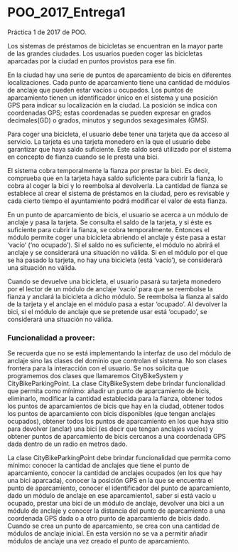 # POO_2017_Entrega1
Práctica 1 de 2017 de POO. 

<p>Los sistemas de préstamos de bicicletas se encuentran
en la mayor parte de las grandes ciudades.
Los usuarios pueden coger las bicicletas aparcadas
por la ciudad en puntos provistos para ese
fin.</p>

<p>En la ciudad hay una serie de puntos de aparcamiento
de bicis en diferentes localizaciones. Cada
punto de aparcamiento tiene una cantidad de
módulos de anclaje que pueden estar vacíos u ocupados.
Los puntos de aparcamiento tienen un identificador
único en el sistema y una posición GPS para
indicar su localización en la ciudad. La posición
se indica con coordenadas GPS; estas coordenadas
se pueden expresar en grados decimales(GD) o grados,
minutos y segundos sexagesimales (GMS).</p>

<p>Para coger una bicicleta, el usuario debe tener
una tarjeta que da acceso al servicio. La tarjeta es
una tarjeta monedero en la que el usuario debe garantizar
que haya saldo suficiente. Este saldo será utilizado
por el sistema en concepto de fianza cuando
se le presta una bici.</p>

<p>El sistema cobra temporalmente la fianza por prestar la bici. Es decir, comprueba que en la tarjeta haya
saldo suficiente para cubrir la fianza, lo cobra al coger la bici y lo reembolsa al devolverla.
La cantidad de fianza se establece al crear el sistema de préstamos en la ciudad, pero es revisable y
cada cierto tiempo el ayuntamiento podrá modificar el valor de esta fianza.</p>

<p>En un punto de aparcamiento de bicis, el usuario se acerca a un módulo de anclaje y pasa la tarjeta. Se
consulta el saldo de la tarjeta, y si éste es suficiente para cubrir la fianza, se cobra temporalmente. Entonces
el módulo permite coger una bicicleta abriendo el anclaje y éste pasa a estar ‘vacío’ (‘no ocupado’). Si
el saldo no es suficiente, el módulo no abrirá el anclaje y se considerará una situación no válida. Si en el
módulo por el que se ha pasado la tarjeta, no hay una bicicleta (está ‘vacío’), se considerará una situación
no válida.</p>

<p>Cuando se devuelve una bicicleta, el usuario pasará su tarjeta monedero por el lector de un módulo
de anclaje ‘vacío’ para que se reembolse la fianza y anclará la bicicleta a dicho módulo. Se reembolsa
la fianza al saldo de la tarjeta y el anclaje en el módulo pasa a estar ‘ocupado’. Al devolver la bici, si el
módulo de anclaje que se pretende usar está ‘ocupado’, se considerará una situación no válida.</p>

<h3><b>Funcionalidad a proveer:</b></h3>

<p>Se recuerda que no se está implementando la interfaz de uso del módulo de anclaje sino las clases del
dominio que controlan el sistema. No son clases frontera para la interacción con el usuario.
Se nos solicita que programemos dos clases que llamaremos CityBikeSystem y CityBikeParkingPoint.
La clase CityBikeSystem debe brindar funcionalidad que permita como mínimo: añadir un punto de
aparcamiento de bicis, eliminarlo, modificar la cantidad establecida para la fianza, obtener todos los puntos
de aparcamientos de bicis que hay en la ciudad, obtener todos los puntos de aparcamiento con bicis
disponibles (que tengan anclajes ocupados), obtener todos los puntos de aparcamiento en los que haya
sitio para devolver (anclar) una bici (es decir que tengan anclajes vacíos) y obtener puntos de aparcamiento
de bicis cercanos a una coordenada GPS dada dentro de un radio en metros dado.</p>

<p>La clase CityBikeParkingPoint debe brindar funcionalidad que permita como mínimo: conocer la cantidad
de anclajes que tiene el punto de aparcamiento, conocer la cantidad de anclajes ocupados (en los
que hay una bici aparcada), conocer la posición GPS en la que se encuentra el punto de aparcamiento,
conocer el identificador del punto de aparcamiento, dado un módulo de anclaje en ese aparcamiento1,
saber si está vacío u ocupado, prestar una bici de un módulo de anclaje, devolver una bici a un módulo de
anclaje y conocer la distancia del punto de aparcamiento a una coordenada GPS dada o a otro punto
de aparcamiento de bicis dado.
Cuando se crea un punto de aparcamiento, se crea con una cantidad de módulos de anclaje inicial.
En esta versión no se va a permitir añadir módulos de anclaje una vez creado el punto de aparcamiento.</p>

